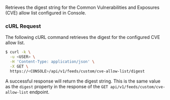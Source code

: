 Retrieves the digest string for the Common Vulnerabilities and Exposures (CVE) allow list configured in Console.

### cURL Request

The following cURL command retrieves the digest for the configured CVE allow list.

```bash
$ curl -k \
  -u <USER> \
  -H 'Content-Type: application/json' \
  -X GET \
  https://<CONSOLE>/api/v1/feeds/custom/cve-allow-list/digest
```

A successful response will return the digest string. This is the same value as the `digest` property in the response of the `GET api/v1/feeds/custom/cve-allow-list` endpoint.

